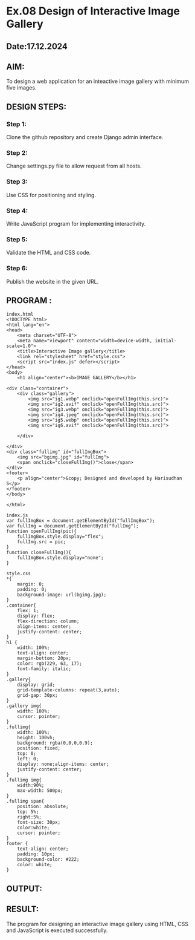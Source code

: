 # Ex.08 Design of Interactive Image Gallery
## Date:17.12.2024

## AIM:
To design a web application for an inteactive image gallery with minimum five images.

## DESIGN STEPS:

### Step 1:
Clone the github repository and create Django admin interface.

### Step 2:
Change settings.py file to allow request from all hosts.

### Step 3:
Use CSS for positioning and styling.

### Step 4:
Write JavaScript program for implementing interactivity.

### Step 5:
Validate the HTML and CSS code.

### Step 6:
Publish the website in the given URL.

## PROGRAM :
```
index.html
<!DOCTYPE html>
<html lang="en">
<head>
    <meta charset="UTF-8">
    <meta name="viewport" content="width=device-width, initial-scale=1.0">
    <title>Interactive Image gallery</title>
    <link rel="stylesheet" href="style.css">
    <script src="index.js" defer></script>
</head>
<body>
    <h1 align="center"><b>IMAGE GALLERY</b></h1>
 
<div class="container">
    <div class="gallery">
        <img src="ig1.webp" onclick="openFullImg(this.src)">
        <img src="ig2.avif" onclick="openFullImg(this.src)">
        <img src="ig3.webp" onclick="openFullImg(this.src)">
        <img src="ig4.jpeg" onclick="openFullImg(this.src)">
        <img src="ig5.webp" onclick="openFullImg(this.src)">
        <img src="ig6.avif" onclick="openFullImg(this.src)">
        
    </div>

</div>
<div class="fullimg" id="fullImgBox">
    <img src="bgimg.jpg" id="fullImg">
    <span onclick="closeFullImg()">close</span>
</div>  
<footer>
    <p align="center">&copy; Designed and developed by Harisudhan S</p>
</footer>
</body>

</html>
```
```
index.js
var fullImgBox = document.getElementById("fullImgBox");
var fullImg = document.getElementById("fullImg");
function openFullImg(pic){
    fullImgBox.style.display="flex";
    fullImg.src = pic;
}
function closeFullImg(){
    fullImgBox.style.display="none";
}
```
```
style.css
*{
    margin: 0;
    padding: 0;
    background-image: url(bgimg.jpg);
}
.container{
    flex: 1; 
    display: flex;
    flex-direction: column;
    align-items: center; 
    justify-content: center; 
}
h1 {
    width: 100%;
    text-align: center;
    margin-bottom: 20px;
    color: rgb(229, 63, 17);
    font-family: italic;
}
.gallery{
    display: grid;
    grid-template-columns: repeat(3,auto);
    grid-gap: 30px;
}
.gallery img{
    width: 100%;
    cursor: pointer;
}
.fullimg{
    width: 100%;
    height: 100vh;
    background: rgba(0,0,0,0.9);
    position: fixed;
    top: 0;
    left: 0;
    display: none;align-items: center;
    justify-content: center;
}
.fullimg img{
    width:90%;
    max-width: 500px;
}
.fullimg span{
    position: absolute;
    top: 5%;
    right:5%;
    font-size: 30px;
    color:white;
    cursor: pointer;
}
footer {
    text-align: center;
    padding: 10px;
    background-color: #222; 
    color: white;
}
```

## OUTPUT:


## RESULT:
The program for designing an interactive image gallery using HTML, CSS and JavaScript is executed successfully.
